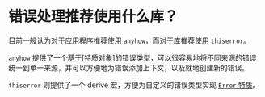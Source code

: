 # 错误处理推荐使用什么库？

目前一般认为对于应用程序推荐使用 [`anyhow`][anyhow]，而对于库推荐使用 [`thiserror`][thiserror]。

`anyhow` 提供了一个基于[特质对象]的错误类型，可以很容易地将不同来源的错误统一到单一来源，并可以方便地为错误添加上下文，以及就地创建新的错误。

`thiserror` 则提供了一个 derive 宏，方便为自定义的错误类型实现 [`Error` 特质][error-trait]。


[anyhow]: https://crates.io/crates/anyhow
[thiserror]: https://crates.io/crates/thiserror
[error-trait]: https://doc.rust-lang.org/std/error/trait.Error.html
